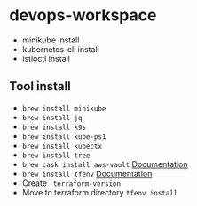 # devops-workspace

- minikube install
- kubernetes-cli install
- istioctl install

## Tool install

- `brew install minikube`
- `brew install jq`
- `brew install k9s`
- `brew install kube-ps1`
- `brew install kubectx`
- `brew install tree`
- `brew cask install aws-vault` [Documentation](https://github.com/99designs/aws-vault)
- `brew install tfenv` [Documentation](https://github.com/tfutils/tfenv)
- Create `.terraform-version`
- Move to terraform directory `tfenv install`
